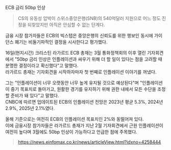 ECB 금리 50bp 인상

> CS의 유동성 압박이 스위스중앙은행(SNB)의 540억달러 지원으로 어느 정도 진정을 되찾았지만 아직은 안심할 수 없는 단계다.  
> 
  금융 시장 참가자들은 ECB의 빅스텝은 중앙은행의 신뢰도를 위한 행보인 동시에 가이던스 폐기는 비둘기파적인 결정을 시사한다고 평가했다. 
>   
  16일(현지시간) 크리스틴 라가르드 ECB 총재는 3월 통화정책회의 이후 열린 기자회견에서 "50bp 금리 인상은 인플레이션과 싸우기 위해 더 할 일이 있다는 점을 고려할 때 분명한 결정이라고 확신했다"고 말했다.  
  라가르드 총재는 기자회견을 시작하자마자 첫 번째로 인플레이션 이야기를 꺼냈다.  
  >
  그는 "인플레이션이 너무 오랫동안 너무 높게 유지될 것으로 예상된다"며 "인플레이션이 중기 목표치로 돌아가고, 원활한 경기를 유지하기 위해 권한 내에서 모든 수단을 조정할 준비가 돼 있다"고 말했다.  
  CNBC에 따르면 업데이트된 ECB의 인플레이션 전망은 2023년 평균 5.3%, 2024년 2.9%, 2025년 2.1%였다.
  >  
  올해 기준으로는 여전히 ECB의 인플레이션 목표치인 2%와 동떨어져 있다.  
  이에 금융시장 참가자들은 라가르드 총재가 지난 2월 기자회견에서 근원 인플레이션이 여전히 높다며 3월에도 50bp 인상이 가능하다고 언급한 점에 주목했다.  
  >
  >https://news.einfomax.co.kr/news/articleView.html?idxno=4258444

